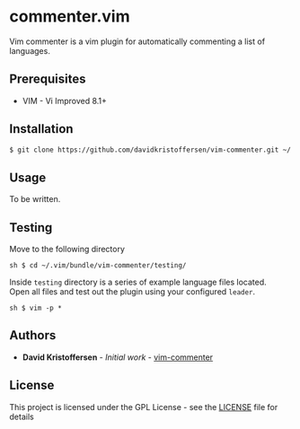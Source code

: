# commenter.vim

Vim commenter is a vim plugin for automatically commenting a list of languages.

## Prerequisites

* VIM - Vi Improved 8.1+

## Installation

```sh
$ git clone https://github.com/davidkristoffersen/vim-commenter.git ~/.vim/bundle/vim-commenter
```

## Usage

To be written.

## Testing

Move to the following directory

``sh
$ cd ~/.vim/bundle/vim-commenter/testing/
``

Inside `testing` directory is a series of example language files located.  
Open all files and test out the plugin using your configured `leader`.

``sh
$ vim -p *
``

## Authors

* **David Kristoffersen** - *Initial work* - [vim-commenter](https://github.com/davidkristoffersen)

## License

This project is licensed under the GPL License - see the [LICENSE](LICENSE) file for details
